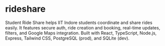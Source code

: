 # rideshare
Student Ride Share helps IIT Indore students coordinate and share rides easily. It features secure auth, ride creation and booking, real-time updates, filters, and Google Maps integration. Built with React, TypeScript, Node.js, Express, Tailwind CSS, PostgreSQL (prod), and SQLite (dev).
